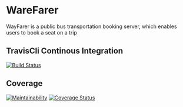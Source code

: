 # WareFarer
WayFarer is a public bus transportation booking server, which enables users to book a seat on a trip
## TravisCli Continous Integration
[![Build Status](https://travis-ci.com/ushnuel/WareFarer.svg?branch=develop)](https://travis-ci.com/ushnuel/WareFarer)
## Coverage
[![Maintainability](https://api.codeclimate.com/v1/badges/e242d869057795617952/maintainability)](https://codeclimate.com/github/ushnuel/WareFarer/maintainability) [![Coverage Status](https://coveralls.io/repos/github/ushnuel/WareFarer/badge.png?branch=develop)](https://coveralls.io/github/ushnuel/WareFarer?branch=develop)


